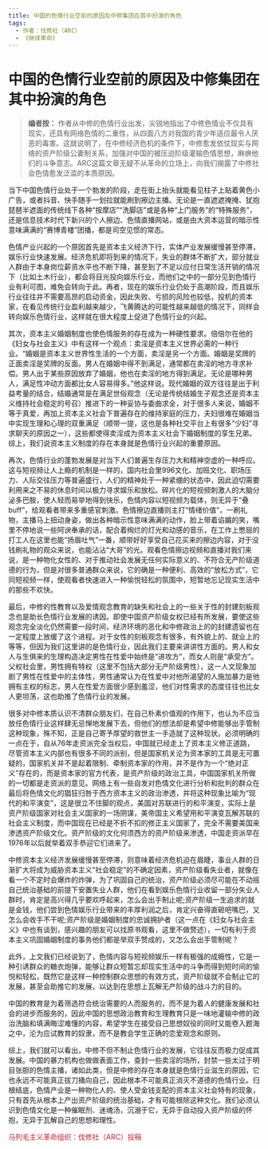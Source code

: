 ```yaml
---
title: 中国的色情行业空前的原因及中修集团在其中扮演的角色
tags:
  - 作者：伐修社（ARC）
  - 《继续革命》
---
```


# 中国的色情行业空前的原因及中修集团在其中扮演的角色

> **编者按：**
> 作者从中修的色情行业出发，尖锐地指出了中修色情业不仅具有现实，还具有网络色情的二重性，从四面八方对我国的青少年适应最令人厌恶的毒害。这就说明了，在中修经济危机的条件下，中修愈发依仗现实与网络的资产阶级公妻制关系，加强对中国的被压迫阶级灌输色情思想，麻痹他们的斗争意志。ARC这篇文章无疑不从革命的立场上，向我们揭露了中修社会色情愈发泛滥的本质原因。

当下中国色情行业处于一个勃发的阶段，走在街上抬头就能看见柱子上贴着黄色小广告，或者抖音、快手随手一划拉就能刷到擦边主播。无论是一直遮遮掩掩、犹抱琵琶半遮面的传统线下各种“按摩店”“洗脚店”或是各种“上门服务”的“特殊服务”，还是信息技术时代下新兴的个人擦边、色情直播网站，或是由大资本运营的暗示性意味满满的“赛博青楼”团播，都是司空见惯的常态。

色情产业兴起的一个原因首先是资本主义经济下行，实体产业发展缓慢甚至停滞，娱乐行业快速发展。经济危机即将到来的情况下，失业的群体不断扩大，部分就业人群由于本身岗位薪资水平也不断下降，甚至到了不足以应付日常生活开销的情况下（比如土木行业），都会将目光投向娱乐行业，而他们之中的一部分见到色情行业有利可图，难免会转向于此。再者，现在的娱乐行业仍处于高潮阶段，而且娱乐行业往往并不需要高昂的启动资金，因此失败、亏损的风险也较低，投机的资本家，在看见传统行业盈利越来越少，飞黄腾达的可能性越来越低的情况下，同样会转向娱乐色情行业，这样就在很大程度上促进了色情行业的兴起。

其次，资本主义婚姻制度也使色情服务的存在成为一种硬性要求。倍倍尔在他的《妇女与社会主义》中有这样一个观点：卖淫是资本主义世界必需的一种行业。“婚姻是资本主义世界性生活的一个方面，卖淫是另一个方面。婚姻是奖牌的正面卖淫是奖牌的反面。男人在婚姻中得不到满足，通常都在卖淫的地方寻求补偿。男人出于某些原因放弃了婚姻，他也在卖淫的地方得到满足。无论是哪种男人，满足性冲动方面都比女人容易得多。”他这样说。现代婚姻的双方往往是出于利益考量的结合，结婚通常是在满足世俗观念（无论是传统结婚生子观念还是资本主义维持社会稳定的号召）推进下的一种妥协与委曲求全，对于很多人来说，婚姻不等于真爱，再加上资本主义社会下普遍存在的维持家庭的压力，夫妇很难在婚姻当中实现生理和心理的双重满足（顺带一提，这也是各种社交平台上有很多“少妇”寻求聊天的原因之一），这些都使得卖淫成为资本主义社会下婚姻制度的孪生兄弟。综上，我们说资本主义制度的存在本身就是色情行业兴起的重要原因。

再次，色情行业的蓬勃发展是对当下人们普遍生存压力大和精神空虚的一种呼应。这与短视频让人上瘾的机制是一样的，国内社会里996文化、加班文化、职场压力、人际交往压力等普遍盛行，人们的精神处于一种紧绷的状态中，因此迫切需要利用来之不易的休息时间以极力寻求娱乐和放松。碎片化的短视频刺激人的大脑分泌多巴胺，使人轻而易举地得到快乐，色情内容以短视频为载体，则无异于“叠buff”，给观看者带来多重感官刺激。色情擦边直播则主打“情绪价值”，一刷礼物，主播马上扭动身姿，做出各种暗示性意味满满的动作，脸上带着谄媚的笑，嘴里不停地说一些阿谀奉承的话，配合着绚烂的灯光和动感的音乐，在工作上憋屈的打工人在这里也能“扬眉吐气”一番，顺带好好享受自己花买来的擦边内容，对于没钱刷礼物的观众来说，也能沾沾“大哥”的光。观看色情擦边视频和直播对我们来说，是一种物化女性的、对于推动社会发展无任何实际意义的、不符合无产阶级道德的行为，但是对很多普通群众来说，它的确是一种便利、高效的“放松方式”，它同短视频一样，使观看者快速进入一种愉悦轻松的氛围中，短暂地忘记现实生活中的那些不欢快。

最后，中修的性教育以及爱情观念教育的缺失和社会上的一些关于性的封建刻板观念也是助长色情行业发展的诱因。即使中国资产阶级女权已经有所发展，要使这些观念完全淡化仍然需要一段时间，经济环境的恶化和中修政治上的的封建遗留也在一定程度上放缓了这个进程。对于女性的刻板观念有很多，有外貌上的、就业上的等等，但因为我们这里讲的是色情行业，因此我们主要来讲讲性方面的。男人和女人与生俱来的生理构造决定男性在性爱中始终是“进攻方”，而女人则是“承受方”。父权社会里，男性拥有特权（这里不包括大部分无产阶级男性），这一人文现象加剧了男性在性爱中的主体性，男性通常认为在性爱中对他所渴望的人施加暴力是他拥有主权的标志，男人在性爱方面很少感到羞涩，他们对性需求的态度往往也比女人更坦荡，这也助推了色情行业的发展。

很多对中修本质认识不清群众朋友们，在自己朴素价值观的作用下，也认为不应当放任色情行业这样肆无忌惮地发展下去，但他们的想法却是希望中修能够出手管制这种现象，殊不知，正是自己寄予厚望的救世主一手造就了这种现状。必须明确的一点在于，自从76年走资派完全当权后，中国就已经走上了资本主义修正道路，尽管资本主义内部也有很多不同的派别，但是国家机关沦为资本家的工具是无可置疑的，国家机关并不是起着限制、牵制资本家的作用，并不是作为一个“绝对正义”存在的，而是资本家的官方代表，是资产阶级的政治工具，中国国家机关所做的一切都是走资派的意见。网络上有一些自发对色情文化进行分析和批判的群众在最后将色情文化的猖狂归咎于西方资本主义的政治渗透，并将这种现象比喻为“现代的和平演变”，这是很立不住脚的观点，美国对苏联进行的和平演变，实际上是资产阶级国家对社会主义国家的一场阴谋，美帝国主义希望用和平演变瓦解苏联的社会主义制度，而中国现在已经是不折不扣的修正主义国家了，完全不需要美国来渗透资产阶级文化。资产阶级的文化何须西方的资产阶级来渗透，中国走资派早在1976年以后就举着双手恭迎它们进来了。

中修资本主义经济发展缓慢甚至停滞，则意味着经济危机迫在眉睫，事业人群的日渐扩大将成为威胁资本主义“社会稳定”的不确定因素，资产阶级看失业者，就像在看一个不定时会爆炸的炸弹，为了巩固自己的统治，资产阶级必须尽可能在不动摇自己统治基础的前提下安置失业人群，他们在看到娱乐色情行业收留一部分失业人群时，肯定是高兴得几乎要欢呼起来，怎么会出手制止呢;资产阶级一生追求的就是金钱，他们尝到色情娱乐行业带来的丰厚利润之后，肯定兴奋得直砸吧嘴巴，又怎么会收手不干呢;资产阶级是婚姻制度的忠诚拥护者（这一点在《妇女与社会主义》中也有谈到，感兴趣的朋友可以找原书观看，这里不做赘述），一切有利于资本主义巩固婚姻制度的事务他们都是举双手赞成的，又怎么会出手管制呢？

此外，上文我们已经说到了，色情内容与短视频娱乐一样有极强的成瘾性，它是一种引诱群众的糖衣炮弹，能够让群众短暂忘却现实生活中的斗争而得到短时间的愉悦和轻松，既然它是这样一种控制群众思想的有效方式，资产阶级就不会制止它的发展，甚至会助推它的发展，以达到在思想上瓦解无产阶级的战斗力的目的。

中国的教育是为着筛选符合统治需要的人而服务的，而不是为着人的健康发展和社会的进步而服务的，因此中国的思想政治教育和生理教育只是一味地灌输中修的政治洗脑和填满晦涩难懂的内容，希望学生在接受自己思想奴役的同时又能卷入题海之中，沦为应试教育的奴隶，而不是教会学生正确的恋爱观念和原则。

综上，我们就可以看出，中修不但不制止色情行业的发展，它往往反而极力促成其发展。中国的暴力机构也做做表面工作，查封一些卖淫的场所，封禁一些太过于明目张胆的色情主播，诸如此类，但是中修的存在本身就是色情行业滋生的原因，它也永远不可能真正拔刀捅向自己，因此根本不可能真正消灭不道德的色情行业。归根结底，色情产业是一种物化人的、使人受金钱支配的资本主义社会特有的现象，只有首先从根本上产出资产阶级的统治基础，才有可能根除这种文化。我们必须认识到色情文化是一种催眠剂、迷魂汤，沉溺于它，无异于自动投入资产阶级的怀抱，无异于瓦解自己的思想和理性。

<font color="C62228">马列毛主义革命组织：伐修社（ARC）投稿</font>